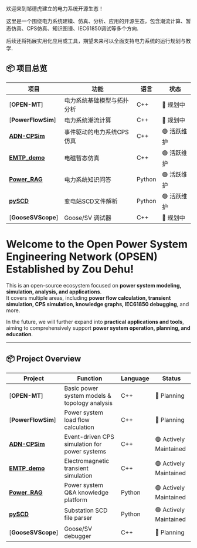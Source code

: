 欢迎来到邹德虎建立的电力系统开源生态！  

这里是一个围绕电力系统建模、仿真、分析、应用的开源生态，包含潮流计算、暂态仿真、CPS仿真、知识图谱、IEC61850调试等多个方向.

后续还将拓展实用化应用或工具，期望未来可以全面支持电力系统的运行规划与教学.

## 📦 项目总览

| 项目 | 功能 | 语言 | 状态 |
|------|------|------|------|
| [**OPEN-MT**]| 电力系统基础模型与拓扑分析 | C++ | 🔄 规划中  |
| [**PowerFlowSim**] | 电力系统潮流计算 | C++ | 🔄 规划中 |
| [**ADN-CPSim**](https://github.com/zoudehupowersystem/ADN-CPSim) | 事件驱动的电力系统CPS仿真 | C++ | 🟢 活跃维护 |
| [**EMTP_demo**](https://github.com/zoudehupowersystem/EMTP_demo) | 电磁暂态仿真 | C++ | 🟢 活跃维护 |
| [**Power_RAG**](https://github.com/zoudehupowersystem/Power_RAG) | 电力系统知识问答 | Python | 🟢 活跃维护 |
| [**pySCD**](https://github.com/zoudehupowersystem/pySCD) | 变电站SCD文件解析 | Python | 🟢 活跃维护 |
| [**GooseSVScope**] | Goose/SV 调试器 | C++ | 🔄 规划中 |

# Welcome to the Open Power System Engineering Network (OPSEN) Established by Zou Dehu!

This is an open-source ecosystem focused on **power system modeling, simulation, analysis, and applications**.  
It covers multiple areas, including **power flow calculation, transient simulation, CPS simulation, knowledge graphs, IEC61850 debugging**, and more.

In the future, we will further expand into **practical applications and tools**, aiming to comprehensively support **power system operation, planning, and education**.

---

## 📦 Project Overview

| Project | Function | Language | Status |
|--------|----------|----------|--------|
| [**OPEN-MT**] | Basic power system models & topology analysis | C++ | 🔄 Planning |
| [**PowerFlowSim**] | Power system load flow calculation | C++ | 🔄 Planning |
| [**ADN-CPSim**](https://github.com/zoudehupowersystem/ADN-CPSim) | Event-driven CPS simulation for power systems | C++ | 🟢 Actively Maintained |
| [**EMTP_demo**](https://github.com/zoudehupowersystem/EMTP_demo) | Electromagnetic transient simulation | C++ | 🟢 Actively Maintained |
| [**Power_RAG**](https://github.com/zoudehupowersystem/Power_RAG) | Power system Q&A knowledge platform | Python | 🟢 Actively Maintained |
| [**pySCD**](https://github.com/zoudehupowersystem/pySCD) | Substation SCD file parser | Python | 🟢 Actively Maintained |
| [**GooseSVScope**] | Goose/SV debugger | C++ | 🔄 Planning |
